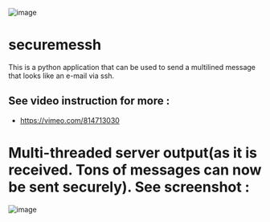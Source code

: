 ![image](https://user-images.githubusercontent.com/101802030/229880570-edc35d5f-addc-438d-9a0a-a825150f24d4.png)


# securemessh
This is a python application that can be used to send a multilined message that looks like an e-mail via ssh.

## See video instruction for more :

- https://vimeo.com/814713030

# Multi-threaded server output(as it is received. Tons of messages can now be sent securely). See screenshot :

![image](https://user-images.githubusercontent.com/101802030/229977759-e0223fe0-15de-4aaa-9916-a45eb626fe14.png)
